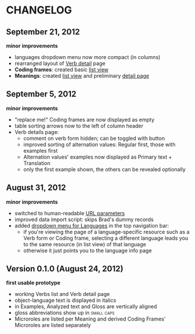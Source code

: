 # CHANGELOG

## September 21, 2012
**minor improvements**
- languages dropdown menu now more compact (in columns)
- rearranged layout of [Verb detail](http://192.168.4.58:3000/languages/hoocak/verbs/4522363293-hiroji) page
- **Coding frames**: created basic [list view](http://192.168.4.58:3000/languages/even/coding_frames)
- **Meanings**: created [list view](http://192.168.4.58:3000/meanings/)
  and preliminary [detail page](http://192.168.4.58:3000/meanings/talk)


## September 5, 2012
**minor improvements**
- "replace me!" Coding frames are now displayed as empty
- table sorting arrows now to the left of column header
- Verb details page:
  - comment on verb form hidden; can be toggled with button
  - improved sorting of alternation values: Regular first, those with examples first
  - Alternation values' examples now displayed as Primary text + Translation
  - only the first example shown, the others can be revealed optionally
  
  


## August 31, 2012
**minor improvements**
- switched to human-readable [URL parameters](https://github.com/fanaugen/valency/issues/1)
- improved data import script: skips Brad's dummy records
- added [dropdown menu for Languages](https://github.com/fanaugen/valency/wiki/Nav-bar:-language-specific-info) in the top navigation bar:
  - if you're viewing the page of a language-specific resource such as a Verb form or Coding frame,
    selecting a different language leads you to the same resource (in list view) of that language
  - otherwise it just points you to the language info page

    
  

## Version 0.1.0 (August 24, 2012)
**first usable prototype**
- working Verbs list and Verb detail page
- object-language text is displayed in italics
- in Examples, Analyzed text and Gloss are vertically aligned
- gloss abbreviations show up in <span style="font-variant:small-caps">small caps</span>
- Microroles are listed per Meaning and derived Coding Frames' Microroles are listed separately 
